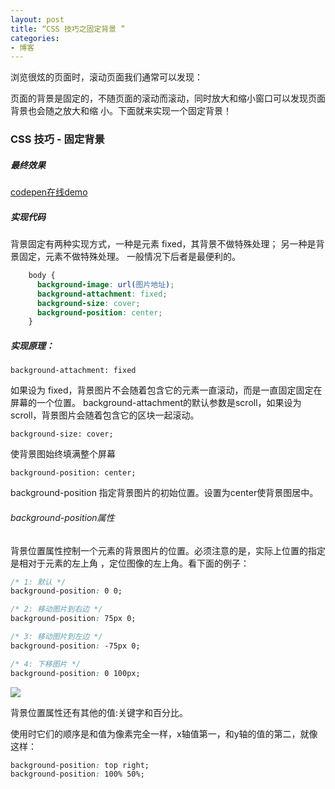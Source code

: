 ```yaml
---
layout: post
title: “CSS 技巧之固定背景 ”
categories:
- 博客
---
```



浏览很炫的页面时，滚动页面我们通常可以发现：

页面的背景是固定的，不随页面的滚动而滚动，同时放大和缩小窗口可以发现页面背景也会随之放大和缩
小。下面就来实现一个固定背景！
### CSS 技巧 - 固定背景
##### 最终效果
[codepen在线demo](http://codepen.io/runfastlynda/pen/epJByp?editors=110)
##### 实现代码

背景固定有两种实现方式，一种是元素 fixed，其背景不做特殊处理；
另一种是背景固定，元素不做特殊处理。
一般情况下后者是最便利的。

```css
    body {
      background-image: url(图片地址);
      background-attachment: fixed;
      background-size: cover;
      background-position: center;
    }
```

##### 实现原理：


    background-attachment: fixed

如果设为 fixed，背景图片不会随着包含它的元素一直滚动，而是一直固定固定在屏幕的一个位置。
background-attachment的默认参数是scroll，如果设为 scroll，背景图片会随着包含它的区块一起滚动。

    background-size: cover;

使背景图始终填满整个屏幕

    background-position: center;

background-position 指定背景图片的初始位置。设置为center使背景图居中。

###### background-position属性

背景位置属性控制一个元素的背景图片的位置。必须注意的是，实际上位置的指定是相对于元素的左上角
，定位图像的左上角。看下面的例子：

```css
/* 1: 默认 */
background-position: 0 0;

/* 2: 移动图片到右边 */
background-position: 75px 0;

/* 3: 移动图片到左边 */
background-position: -75px 0;

/* 4: 下移图片 */
background-position: 0 100px;
```

![](http://7xjufd.dl1.z0.glb.clouddn.com/5.png)

背景位置属性还有其他的值:关键字和百分比。

使用时它们的顺序是和值为像素完全一样，x轴值第一，和y轴的值的第二，就像这样：
```css
background-position: top right;
background-position: 100% 50%;
```
